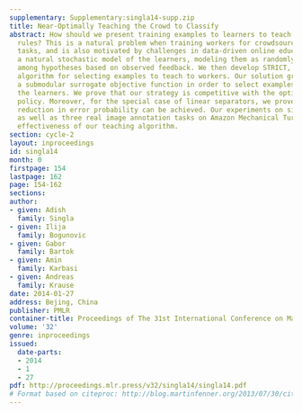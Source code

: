 ```yaml
---
supplementary: Supplementary:singla14-supp.zip
title: Near-Optimally Teaching the Crowd to Classify
abstract: How should we present training examples to learners to teach them classification
  rules? This is a natural problem when training workers for crowdsourcing labeling
  tasks, and is also motivated by challenges in data-driven online education. We propose
  a natural stochastic model of the learners, modeling them as randomly switching
  among hypotheses based on observed feedback. We then develop STRICT, an efficient
  algorithm for selecting examples to teach to workers. Our solution greedily maximizes
  a submodular surrogate objective function in order to select examples to show to
  the learners. We prove that our strategy is competitive with the optimal teaching
  policy. Moreover, for the special case of linear separators, we prove that an exponential
  reduction in error probability can be achieved. Our experiments on simulated workers
  as well as three real image annotation tasks on Amazon Mechanical Turk show the
  effectiveness of our teaching algorithm.
section: cycle-2
layout: inproceedings
id: singla14
month: 0
firstpage: 154
lastpage: 162
page: 154-162
sections: 
author:
- given: Adish
  family: Singla
- given: Ilija
  family: Bogunovic
- given: Gabor
  family: Bartok
- given: Amin
  family: Karbasi
- given: Andreas
  family: Krause
date: 2014-01-27
address: Bejing, China
publisher: PMLR
container-title: Proceedings of The 31st International Conference on Machine Learning
volume: '32'
genre: inproceedings
issued:
  date-parts:
  - 2014
  - 1
  - 27
pdf: http://proceedings.mlr.press/v32/singla14/singla14.pdf
# Format based on citeproc: http://blog.martinfenner.org/2013/07/30/citeproc-yaml-for-bibliographies/
---
```


